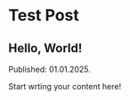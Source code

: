 # Test Post <!--{ as="img" mode="hero" src="https://picsum.photos/800/600" }-->

## Hello, World!
Published: 01.01.2025. 

Start wrting your content here! 
